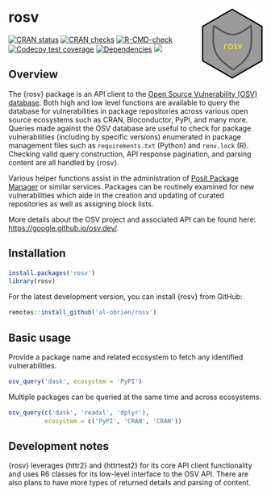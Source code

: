 
<!-- README.md is generated from README.Rmd. Please edit that file -->

# rosv <a href="https://al-obrien.github.io/rosv/"><img src="man/figures/logo.png" align="right" height="139" alt="rosv website" /></a>

<!-- badges: start -->

[![CRAN
status](https://www.r-pkg.org/badges/version/rosv)](https://CRAN.R-project.org/package=rosv)
[![CRAN
checks](https://badges.cranchecks.info/summary/rosv.svg)](https://cran.r-project.org/web/checks/check_results_rosv.html)
[![R-CMD-check](https://github.com/al-obrien/rosv/actions/workflows/R-CMD-check.yaml/badge.svg)](https://github.com/al-obrien/rosv/actions/workflows/R-CMD-check.yaml)
[![Codecov test
coverage](https://codecov.io/gh/al-obrien/rosv/branch/master/graph/badge.svg)](https://app.codecov.io/gh/al-obrien/rosv?branch=master)
[![Dependencies](https://tinyverse.netlify.com/badge/rosv)](https://cran.r-project.org/package=rosv)
[![](http://cranlogs.r-pkg.org/badges/grand-total/rosv?color=blue)](https://cran.r-project.org/package=rosv)
<!-- badges: end -->

## Overview

The {rosv} package is an API client to the [Open Source Vulnerability
(OSV) database](https://osv.dev/). Both high and low level functions are
available to query the database for vulnerabilities in package
repositories across various open source ecosystems such as CRAN,
Bioconductor, PyPI, and many more. Queries made against the OSV database
are useful to check for package vulnerabilities (including by specific
versions) enumerated in package management files such as
`requirements.txt` (Python) and `renv.lock` (R). Checking valid query
construction, API response pagination, and parsing content are all
handled by {rosv}.

Various helper functions assist in the administration of [Posit Package
Manager](https://packagemanager.posit.co/client/#/) or similar services.
Packages can be routinely examined for new vulnerabilities which aide in
the creation and updating of curated repositories as well as assigning
block lists.

More details about the OSV project and associated API can be found here:
<https://google.github.io/osv.dev/>.

## Installation

``` r
install.packages('rosv')
library(rosv)
```

For the latest development version, you can install {rosv} from GitHub:

``` r
remotes::install_github('al-obrien/rosv')
```

## Basic usage

Provide a package name and related ecosystem to fetch any identified
vulnerabilities.

``` r
osv_query('dask', ecosystem = 'PyPI')
```

Multiple packages can be queried at the same time and across ecosystems.

``` r
osv_query(c('dask', 'readxl', 'dplyr'),
          ecosystem = c('PyPI', 'CRAN', 'CRAN'))
```

## Development notes

{rosv} leverages {httr2} and {httrtest2} for its core API client
functionality and uses R6 classes for its low-level interface to the OSV
API. There are also plans to have more types of returned details and
parsing of content.
